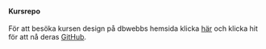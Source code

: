 #### Kursrepo

För att besöka kursen design på dbwebbs hemsida klicka [här](https://dbwebb.se/kurser/design-v2) och klicka hit för att nå deras [GitHub](https://github.com/dbwebb-se/design).
